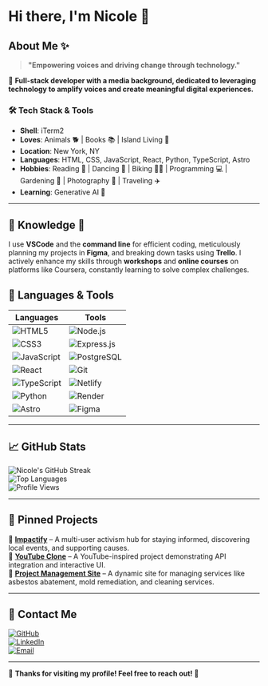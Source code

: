 # Hi there, I'm Nicole 👋  

## About Me ✨  
> **"Empowering voices and driving change through technology."**  

🚀 **Full-stack developer with a media background, dedicated to leveraging technology to amplify voices and create meaningful digital experiences.**  

### 🛠 **Tech Stack & Tools**  
- **Shell**: iTerm2  
- **Loves**: Animals 🐕 | Books 📚 | Island Living 🌴  
- **Location**: New York, NY  
- **Languages**: HTML, CSS, JavaScript, React, Python, TypeScript, Astro  
- **Hobbies**: Reading 📖 | Dancing 💃 | Biking 🚴‍♀️ | Programming 💻 | Gardening 🌱 | Photography 📸 | Traveling ✈️  
- **Learning**: Generative AI 🤖  

---

## 🔎 Knowledge 📖  
I use **VSCode** and the **command line** for efficient coding, meticulously planning my projects in **Figma**, and breaking down tasks using **Trello**. I actively enhance my skills through **workshops** and **online courses** on platforms like Coursera, constantly learning to solve complex challenges.  

## 🔧 Languages & Tools  

| Languages | Tools |
|-----------|-------|
| ![HTML5](https://img.shields.io/badge/HTML5-E34F26?style=for-the-badge&logo=html5&logoColor=white) | ![Node.js](https://img.shields.io/badge/Node.js-339933?style=for-the-badge&logo=nodedotjs&logoColor=white) |
| ![CSS3](https://img.shields.io/badge/CSS3-1572B6?style=for-the-badge&logo=css3&logoColor=white) | ![Express.js](https://img.shields.io/badge/Express.js-000000?style=for-the-badge&logo=express&logoColor=white) |
| ![JavaScript](https://img.shields.io/badge/JavaScript-F7DF1E?style=for-the-badge&logo=javascript&logoColor=black) | ![PostgreSQL](https://img.shields.io/badge/PostgreSQL-336791?style=for-the-badge&logo=postgresql&logoColor=white) |
| ![React](https://img.shields.io/badge/React-61DAFB?style=for-the-badge&logo=react&logoColor=black) | ![Git](https://img.shields.io/badge/Git-F05032?style=for-the-badge&logo=git&logoColor=white) |
| ![TypeScript](https://img.shields.io/badge/TypeScript-007ACC?style=for-the-badge&logo=typescript&logoColor=white) | ![Netlify](https://img.shields.io/badge/Netlify-00C7B7?style=for-the-badge&logo=netlify&logoColor=white) |
| ![Python](https://img.shields.io/badge/Python-3776AB?style=for-the-badge&logo=python&logoColor=white) | ![Render](https://img.shields.io/badge/Render-46E3B7?style=for-the-badge&logo=render&logoColor=white) |
| ![Astro](https://img.shields.io/badge/Astro-FF5D01?style=for-the-badge&logo=astro&logoColor=white) |  ![Figma](https://img.shields.io/badge/Figma-F24E1E?style=for-the-badge&logo=figma&logoColor=white) |


---

## 📈 GitHub Stats  
![Nicole's GitHub Streak](https://github-readme-streak-stats.herokuapp.com/?user=Nicolercc&theme=radical)  
![Top Languages](https://github-readme-stats.vercel.app/api/top-langs/?username=Nicolercc&layout=compact&theme=radical)  
![Profile Views](https://komarev.com/ghpvc/?username=Nicolercc&color=blueviolet)  

---

## 📌 Pinned Projects  
🔹 **[Impactify](https://github.com/Nicolercc/Impactify)** – A multi-user activism hub for staying informed, discovering local events, and supporting causes.  
🔹 **[YouTube Clone](https://github.com/Nicolercc/youtube-clone)** – A YouTube-inspired project demonstrating API integration and interactive UI.  
🔹 **[Project Management Site](https://github.com/Nicolercc/project-management)** – A dynamic site for managing services like asbestos abatement, mold remediation, and cleaning services.  

---

## 📝 Contact Me  
[![GitHub](https://img.shields.io/badge/GitHub-100000?style=for-the-badge&logo=github&logoColor=white)](https://github.com/Nicolercc)  
[![LinkedIn](https://img.shields.io/badge/LinkedIn-0077B5?style=for-the-badge&logo=linkedin&logoColor=white)](https://linkedin.com/in/nicolercc)  
[![Email](https://img.shields.io/badge/Email-D14836?style=for-the-badge&logo=gmail&logoColor=white)](mailto:nicolerodriguezcab@gmail.com)  

---

🙌 **Thanks for visiting my profile! Feel free to reach out! 🚀**  
